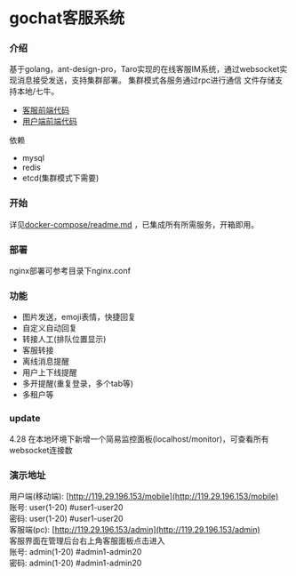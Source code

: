 # gochat客服系统

### 介绍
基于golang，ant-design-pro，Taro实现的在线客服IM系统，通过websocket实现消息接受发送，支持集群部署。 
集群模式各服务通过rpc进行通信
文件存储支持本地/七牛。
- [客服前端代码](https://github.com/zjwshisb/service-frontend)
- [用户端前端代码](https://github.com/zjwshisb/service-user) 

依赖
- mysql
- redis
- etcd(集群模式下需要)

### 开始
详见[docker-compose/readme.md](https://github.com/zjwshisb/go-chat-service/tree/master/docker-compose)
，已集成所有所需服务，开箱即用。

### 部署
nginx部署可参考目录下nginx.conf

    
### 功能
- 图片发送，emoji表情，快捷回复
- 自定义自动回复
- 转接人工(排队位置显示)
- 客服转接
- 离线消息提醒
- 用户上下线提醒  
- 多开提醒(重复登录，多个tab等)
- 多租户等

### update
4.28 在本地环境下新增一个简易监控面板(localhost/monitor)，可查看所有websocket连接数

### 演示地址
用户端(移动端): [http://119.29.196.153/mobile](http://119.29.196.153/mobile)  
账号: user(1-20) #user1-user20  
密码: user(1-20) #user1-user20  
客服端(pc): [http://119.29.196.153/admin](http://119.29.196.153/admin)  
客服界面在管理后台右上角客服面板点击进入   
账号: admin(1-20) #admin1-admin20  
密码: admin(1-20) #admin1-admin20 

